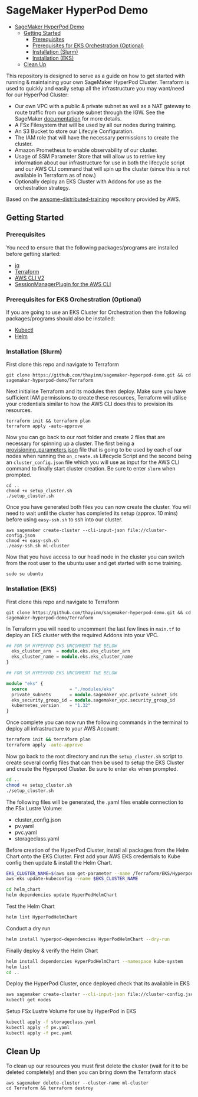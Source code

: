 # SageMaker HyperPod Demo

<!--toc:start-->
- [SageMaker HyperPod Demo](#sagemaker-hyperpod-demo)
  - [Getting Started](#getting-started)
    - [Prerequisites](#prerequisites)
    - [Prerequisites for EKS Orchestration (Optional)](#prerequisites-for-eks-orchestration-optional)
    - [Installation (Slurm)](#installation-slurm)
    - [Installation (EKS)](#installation-eks)
  - [Clean Up](#clean-up)
<!--toc:end-->

This repository is designed to serve as a guide on how to get started with running & maintaining your own SageMaker HyperPod Cluster. Terraform is used to quickly and easily setup all the infrastructure you may want/need for our HyperPod Cluster:

- Our own VPC with a public & private subnet as well as a NAT gateway to route traffic from our private subnet through the IGW. See the SageMaker [documentation](https://docs.aws.amazon.com/sagemaker/latest/dg/infrastructure-connect-to-resources.html) for more details.
- A FSx Filesystem that will be used by all our nodes during training.
- An S3 Bucket to store our Lifecyle Configuration.
- The IAM role that will have the necessary permissions to create the cluster.
- Amazon Prometheus to enable observability of our cluster.
- Usage of SSM Parameter Store that will allow us to retrive key information about our infrastructure for use in both the lifecycle script and our AWS CLI command that will spin up the cluster (since this is not available in Terraform as of now.)
- Optionally deploy an EKS Cluster with Addons for use as the orchestration strategy.

Based on the [awsome-distributed-training](https://github.com/aws-samples/awsome-distributed-training) repository provided by AWS.

## Getting Started

### Prerequisites

You need to ensure that the following packages/programs are installed before getting started:

- [jq](https://jqlang.org/download/)
- [Terraform](https://developer.hashicorp.com/terraform/tutorials/aws-get-started/install-cli)
- [AWS CLI V2](https://docs.aws.amazon.com/cli/latest/userguide/getting-started-install.html)
- [SessionManagerPlugin for the AWS CLI](https://docs.aws.amazon.com/systems-manager/latest/userguide/session-manager-working-with-install-plugin.html)

### Prerequisites for EKS Orchestration (Optional)

If you are going to use an EKS Cluster for Orchestration then the following packages/programs should also be installed:

- [Kubectl](https://kubernetes.io/docs/tasks/tools/)
- [Helm](https://helm.sh/docs/intro/install/)

### Installation (Slurm)

First clone this repo and navigate to Terraform

```shell
git clone https://github.com/thayinm/sagemaker-hyperpod-demo.git && cd sagemaker-hyperpod-demo/Terraform
```

Next initialise Terraform and its modules then deploy. Make sure you have sufficient IAM permissions to create these resources, Terraform will utilise your credentials similar to how the AWS CLI does this to provision its resources.

```shell
terraform init && terraform plan
terraform apply -auto-approve
```

Now you can go back to our root folder and create 2 files that are necessary for spinning up a cluster. The first being a [provisioning_parameters.json](https://docs.aws.amazon.com/sagemaker/latest/dg/sagemaker-hyperpod-lifecycle-best-practices-slurm-base-config.html) file that is going to be used by each of our nodes when running the `on_create.sh` Lifecycle Script and the second being an `cluster_config.json` file which you will use as input for the AWS CLI command to finally start cluster creation. Be sure to enter `slurm` when prompted.

```shell
cd ..
chmod +x setup_cluster.sh
./setup_cluster.sh
```

Once you have generated both files you can now create the cluster. You will need to wait until the cluster has completed its setup (approx. 10 mins) before using `easy-ssh.sh` to ssh into our cluster.

```shell
aws sagemaker create-cluster --cli-input-json file://cluster-config.json
chmod +x easy-ssh.sh
./easy-ssh.sh ml-cluster
```

Now that you have access to our head node in the cluster you can switch from the root user to the ubuntu user and get started with some training.

```shell
sudo su ubuntu
```

### Installation (EKS)

First clone this repo and navigate to Terraform

```shell
git clone https://github.com/thayinm/sagemaker-hyperpod-demo.git && cd sagemaker-hyperpod-demo/Terraform
```

In Terraform you will need to uncomment the last few lines in `main.tf` to deploy an EKS cluster with the required Addons into your VPC.

```terraform
## FOR SM HYPERPOD EKS UNCOMMENT THE BELOW
  eks_cluster_arn  = module.eks.eks_cluster_arn
  eks_cluster_name = module.eks.eks_cluster_name
}

## FOR SM HYPERPOD EKS UNCOMMENT THE BELOW

module "eks" {
  source                = "./modules/eks"
  private_subnets       = module.sagemaker_vpc.private_subnet_ids
  eks_security_group_id = module.sagemaker_vpc.security_group_id
  kubernetes_version    = "1.32"
}
```

Once complete you can now run the following commands in the terminal to deploy all infrastructure to your AWS Account:

```bash
terraform init && terraform plan
terraform apply -auto-approve
```

Now go back to the root directory and run the `setup_cluster.sh` script to create several config files that can then be used to setup the EKS Cluster and create the Hyperpod Cluster. Be sure to enter `eks` when prompted.

```bash
cd ..
chmod +x setup_cluster.sh
./setup_cluster.sh
```

The following files will be generated, the .yaml files enable connection to the FSx Lustre Volume:

- cluster_config.json
- pv.yaml
- pvc.yaml
- storageclass.yaml

Before creation of the HyperPod Cluster, install all packages from the Helm Chart onto the EKS Cluster. First add your AWS EKS credentials to Kube config then update & install the Helm Chart.

```bash
EKS_CLUSTER_NAME=$(aws ssm get-parameter --name /Terraform/EKS/HyperpodClusterName --query Parameter.Value)
aws eks update-kubeconfig --name $EKS_CLUSTER_NAME

cd helm_chart
helm dependencies update HyperPodHelmChart
```

Test the Helm Chart

```bash
helm lint HyperPodHelmChart
```

Conduct a dry run

```bash
helm install hyperpod-dependencies HyperPodHelmChart --dry-run
```

Finally deploy & verify the Helm Chart

```bash
helm install dependencies HyperPodHelmChart --namespace kube-system
helm list
cd ..
```

Deploy the HyperPod Cluster, once deployed check that its available in EKS

```bash
aws sagemaker create-cluster --cli-input-json file://cluster-config.json
kubectl get nodes
```

Setup FSx Lustre Volume for use by HyperPod in EKS

```bash
kubectl apply -f storageclass.yaml
kubectl apply -f pv.yaml
kubectl apply -f pvc.yaml
```

## Clean Up
To clean up our resources you must first delete the cluster (wait for it to be deleted completely) and then you can bring down the Terraform stack

```shell
aws sagemaker delete-cluster --cluster-name ml-cluster
cd Terraform && terraform destroy
```
